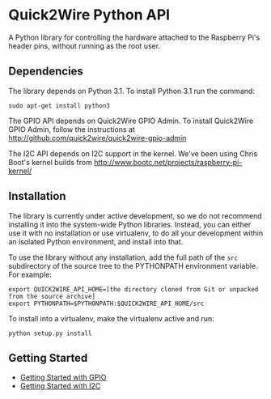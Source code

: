 Quick2Wire Python API
=====================

A Python library for controlling the hardware attached to the
Raspberry Pi's header pins, without running as the root user.

Dependencies
------------

The library depends on Python 3.1. To install Python 3.1 run the command:

    sudo apt-get install python3

The GPIO API depends on Quick2Wire GPIO Admin.  To install Quick2Wire
GPIO Admin, follow the instructions at
http://github.com/quick2wire/quick2wire-gpio-admin

The I2C API depends on I2C support in the kernel.  We've been using
Chris Boot's kernel builds from
http://www.bootc.net/projects/raspberry-pi-kernel/


Installation
------------

The library is currently under active development, so we do not
recommend installing it into the system-wide Python
libraries. Instead, you can either use it with no installation or use
virtualenv, to do all your development within an isolated Python
environment, and install into that.

To use the library without any installation, add the full path of the
`src` subdirectory of the source tree to the PYTHONPATH environment
variable.  For example:

    export QUICK2WIRE_API_HOME=[the directory cloned from Git or unpacked from the source archive]
    export PYTHONPATH=$PYTHONPATH:$QUICK2WIRE_API_HOME/src

To install into a virtualenv, make the virtualenv active and run:

    python setup.py install


Getting Started
---------------

 * [Getting Started with GPIO](tree/master/doc/getting-started-with-gpio.md)
 * [Getting Started with I2C](tree/master/doc/getting-started-with-i2c.md)
